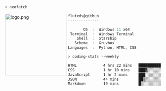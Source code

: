 ```zsh
> neofetch
```

<!--img align="left" src="https://github.com/fluteds.png" alt="logo.png" width="200"/>-->
<img align="left" src="https://external-content.duckduckgo.com/iu/?u=https%3A%2F%2F78.media.tumblr.com%2F975fca5f82161b190efdcaa05ffbd4ec%2Ftumblr_p6q6m9TJF01x3p3jmo1_500.png&f=1&nofb=1" alt="logo.png" width="200"/>

```csharp
fluteds@github
--------------

       OS  :  Windows 11 x64
 Terminal  :  Windows Terminal
    Shell  :  Starship
   Scheme  :  Gruvbox
Languages  :  Python, HTML, CSS
```

```zsh
> coding-stats --weekly
```

<!--START_SECTION:waka-->

```txt
HTML            4 hrs 22 mins   █████████████░░░░░░░░░░░░   52.52 %
CSS             1 hr 10 mins    ███▓░░░░░░░░░░░░░░░░░░░░░   14.05 %
JavaScript      1 hr 2 mins     ███░░░░░░░░░░░░░░░░░░░░░░   12.45 %
JSON            44 mins         ██▒░░░░░░░░░░░░░░░░░░░░░░   08.82 %
Markdown        19 mins         █░░░░░░░░░░░░░░░░░░░░░░░░   03.89 %
```

<!--END_SECTION:waka-->
